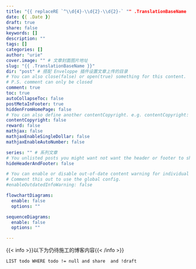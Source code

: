 ```yaml
---
title: "{{ replaceRE `^\\d{4}-\\d{2}-\\d{2}-` "" .TranslationBaseName | replace "-" " " | title }}"
date: {{ .Date }}
draft: true
share: false
keywords: []
description: ""
tags: []
categories: []
author: "urie"
cover.image: "" # 文章封面图片地址
slug: "{{ .TranslationBaseName }}"
dir: "post" # 搭配 Enveloppe 插件设置文章上传的目录
# You can also close(false) or open(true) something for this content.
# P.S. comment can only be closed
comment: true
toc: true
autoCollapseToc: false
postMetaInFooter: true
hiddenFromHomePage: false
# You can also define another contentCopyright. e.g. contentCopyright: "This is another copyright."
contentCopyright: false
reward: false
mathjax: false
mathjaxEnableSingleDollar: false
mathjaxEnableAutoNumber: false

series: "" # 系列文章
# You unlisted posts you might want not want the header or footer to show
hideHeaderAndFooter: false

# You can enable or disable out-of-date content warning for individual post.
# Comment this out to use the global config.
#enableOutdatedInfoWarning: false

flowchartDiagrams:
  enable: false
  options: ""

sequenceDiagrams: 
  enable: false
  options: ""

---
```



<!--more-->







{{< info >}}以下为仍待施工的博客内容{{< /info >}}

```dataview
LIST todo WHERE todo != null and share  and !draft      
```

